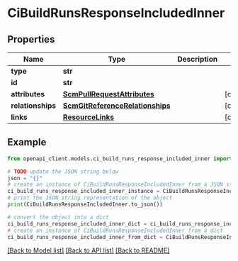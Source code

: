 # CiBuildRunsResponseIncludedInner


## Properties

Name | Type | Description | Notes
------------ | ------------- | ------------- | -------------
**type** | **str** |  | 
**id** | **str** |  | 
**attributes** | [**ScmPullRequestAttributes**](ScmPullRequestAttributes.md) |  | [optional] 
**relationships** | [**ScmGitReferenceRelationships**](ScmGitReferenceRelationships.md) |  | [optional] 
**links** | [**ResourceLinks**](ResourceLinks.md) |  | [optional] 

## Example

```python
from openapi_client.models.ci_build_runs_response_included_inner import CiBuildRunsResponseIncludedInner

# TODO update the JSON string below
json = "{}"
# create an instance of CiBuildRunsResponseIncludedInner from a JSON string
ci_build_runs_response_included_inner_instance = CiBuildRunsResponseIncludedInner.from_json(json)
# print the JSON string representation of the object
print(CiBuildRunsResponseIncludedInner.to_json())

# convert the object into a dict
ci_build_runs_response_included_inner_dict = ci_build_runs_response_included_inner_instance.to_dict()
# create an instance of CiBuildRunsResponseIncludedInner from a dict
ci_build_runs_response_included_inner_from_dict = CiBuildRunsResponseIncludedInner.from_dict(ci_build_runs_response_included_inner_dict)
```
[[Back to Model list]](../README.md#documentation-for-models) [[Back to API list]](../README.md#documentation-for-api-endpoints) [[Back to README]](../README.md)


